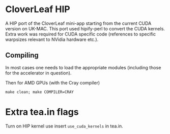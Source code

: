 # CloverLeaf HIP

A HIP port of the CloverLeaf mini-app starting from the current CUDA version on UK-MAC. This port used hipify-perl to convert the CUDA kernels. Extra work was required for CUDA specific code (references to specific warpsizes relevant to NVidia hardware etc.).

## Compiling

In most cases one needs to load the appropriate modules (including those for the accelerator in question).

Then for AMD GPUs (with the Cray compiler)

```
make clean; make COMPILER=CRAY
```

# Extra tea.in flags

Turn on HIP kernel use insert `use_cuda_kernels` in tea.in.
